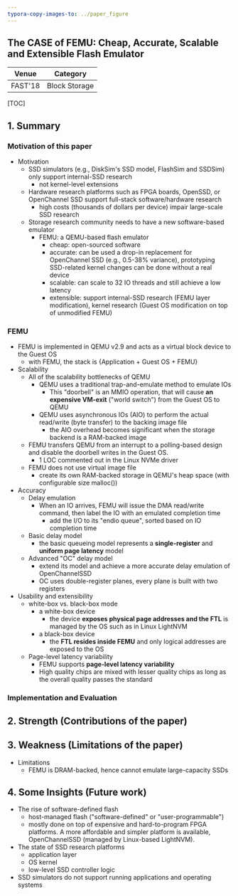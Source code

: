 ```yaml
---
typora-copy-images-to: ../paper_figure
---
```

The CASE of FEMU: Cheap, Accurate, Scalable and Extensible Flash Emulator
------------------------------------------
|           Venue            |       Category       |
| :------------------------: | :------------------: |
| FAST'18 | Block Storage |
[TOC]

## 1. Summary
### Motivation of this paper

- Motivation
  - SSD simulators (e.g., DiskSim's SSD model, FlashSim and SSDSim) only support internal-SSD research 
    - not kernel-level extensions
  - Hardware research platforms such as FPGA boards, OpenSSD, or OpenChannel SSD support full-stack software/hardware research
    - high costs (thousands of dollars per device) impair large-scale SSD research
  - Storage research community needs to have a new software-based emulator
    - FEMU: a QEMU-based flash emulator
      - cheap: open-sourced software
      - accurate: can be used a drop-in replacement for OpenChannel SSD (e.g., 0.5-38% variance), prototyping SSD-related kernel changes can be done without a real device
      - scalable: can scale to 32 IO threads and still achieve a low latency
      - extensible: support internal-SSD research (FEMU layer modification), kernel research (Guest OS modification on top of unmodified FEMU)

### FEMU

- FEMU is implemented in QEMU v2.9 and acts as a virtual block device to the Guest OS
  - with FEMU, the stack is {Application + Guest OS + FEMU}
- Scalability
  - All of the scalability bottlenecks of QEMU
    - QEMU uses a traditional trap-and-emulate method to emulate IOs
      - This "doorbell" is an MMIO operation, that will cause **an expensive VM-exit** ("world switch") from the Guest OS to QEMU
    - QEMU uses asynchronous IOs (AIO) to perform the actual read/write (byte transfer) to the backing image file
      - the AIO overhead becomes significant when the storage backend is a RAM-backed image
  - FEMU transfers QEMU from an interrupt to a polling-based design and disable the doorbell writes in the Guest OS.
    - 1 LOC commented out in the Linux NVMe driver
  - FEMU does not use virtual image file 
    - create its own RAM-backed storage in QEMU's heap space (with configurable size malloc())
- Accuracy
  - Delay emulation
    - When an IO arrives, FEMU will issue the DMA read/write command, then label the IO with an emulated completion time
      - add the I/O to its "endio queue", sorted based on IO completion time
  - Basic delay model
    - the basic queueing model represents a **single-register** and **uniform page latency** model
  - Advanced "OC" delay model
    - extend its model and achieve a more accurate delay emulation of OpenChannelSSD
    - OC uses double-register planes, every plane is built with two registers
- Usability and extensibility
  - white-box vs. black-box mode
    - a white-box device
      - the device **exposes physical page addresses and the FTL** is managed by the OS such as in Linux LightNVM
    - a black-box device
      - the **FTL resides inside FEMU** and only logical addresses are exposed to the OS
  - Page-level latency variability
    - FEMU supports **page-level latency variability**
    - High quality chips are mixed with lesser quality chips as long as the overall quality passes the standard

### Implementation and Evaluation

## 2. Strength (Contributions of the paper)

## 3. Weakness (Limitations of the paper)

- Limitations
  - FEMU is DRAM-backed, hence cannot emulate large-capacity SSDs

## 4. Some Insights (Future work)

- The rise of software-defined flash
  - host-managed flash ("software-defined" or "user-programmable") 
  - mostly done on top of expensive and hard-to-program FPGA platforms. A more affordable and simpler platform is available, OpenChannelSSD (managed by Linux-based LightNVM).
- The state of SSD research platforms
  - application layer
  - OS kernel
  - low-level SSD controller logic
- SSD simulators do not support running applications and operating systems
